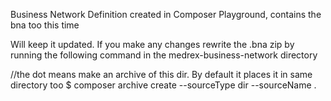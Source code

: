 Business Network Definition created in Composer Playground, contains the bna too this time

Will keep it updated.
If you make any changes rewrite the .bna zip by running the following command in the medrex-business-network directory

//the dot means make an archive of this dir. By default it places it in same directory too
$ composer archive create --sourceType dir --sourceName .
